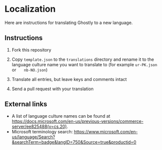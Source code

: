 # Localization

Here are instructions for translating Ghostly to a new language.  

## Instructions

1. Fork this repository

2. Copy `template.json` to the `translations` directory and rename it to the language culture name you want to translate to (for example `ur-PK.json` or `	
nb-NO.json`)

3. Translate all entries, but leave keys and comments intact

4. Send a pull request with your translation

## External links

* A list of language culture names can be found at https://docs.microsoft.com/en-us/previous-versions/commerce-server/ee825488(v=cs.20).
* Microsoft terminology search: https://www.microsoft.com/en-us/language/Search?&searchTerm=badge&langID=750&Source=true&productid=0
